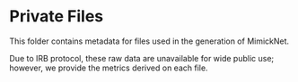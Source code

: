 # Private Files

This folder contains metadata for files used in the generation of MimickNet.


Due to IRB protocol, these raw data are unavailable for wide public use; however, we provide the metrics derived on each file.
